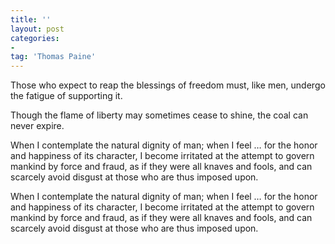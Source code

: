 ```yaml
---
title: ''
layout: post
categories:
-
tag: 'Thomas Paine'
---
```


Those who expect to reap the blessings of freedom must, like men, undergo the fatigue of supporting it.

Though the flame of liberty may sometimes cease to shine, the coal can never expire.

When I contemplate the natural dignity of man; when I feel … for the honor and happiness of its character, I become irritated at the attempt to govern mankind by force and fraud, as if they were all knaves and fools, and can scarcely avoid disgust at those who are thus imposed upon.

When I contemplate the natural dignity of man; when I feel … for the honor and happiness of its character, I become irritated at the attempt to govern mankind by force and fraud, as if they were all knaves and fools, and can scarcely avoid disgust at those who are thus imposed upon.
